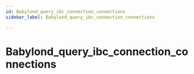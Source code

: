 ```yaml
---
id: Babylond_query_ibc_connection_connections
sidebar_label: Babylond_query_ibc_connection_connections

---
```


# Babylond_query_ibc_connection_connections